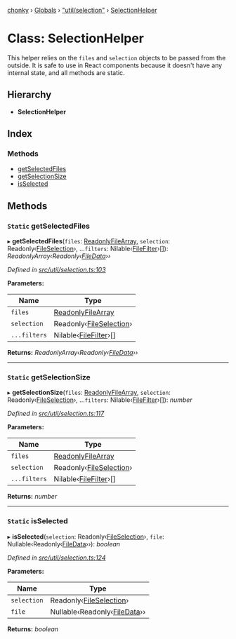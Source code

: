 [chonky](../README.md) › [Globals](../globals.md) › ["util/selection"](../modules/_util_selection_.md) › [SelectionHelper](_util_selection_.selectionhelper.md)

# Class: SelectionHelper

This helper relies on the `files` and `selection` objects to be passed from the
outside. It is safe to use in React components because it doesn't have any
internal state, and all methods are static.

## Hierarchy

* **SelectionHelper**

## Index

### Methods

* [getSelectedFiles](_util_selection_.selectionhelper.md#static-getselectedfiles)
* [getSelectionSize](_util_selection_.selectionhelper.md#static-getselectionsize)
* [isSelected](_util_selection_.selectionhelper.md#static-isselected)

## Methods

### `Static` getSelectedFiles

▸ **getSelectedFiles**(`files`: [ReadonlyFileArray](../modules/_types_files_types_.md#readonlyfilearray), `selection`: Readonly‹[FileSelection](../interfaces/_types_selection_types_.fileselection.md)›, ...`filters`: Nilable‹[FileFilter](../modules/_types_files_types_.md#filefilter)›[]): *ReadonlyArray‹Readonly‹[FileData](../interfaces/_types_files_types_.filedata.md)››*

*Defined in [src/util/selection.ts:103](https://github.com/TimboKZ/Chonky/blob/b63f6c0/src/util/selection.ts#L103)*

**Parameters:**

Name | Type |
------ | ------ |
`files` | [ReadonlyFileArray](../modules/_types_files_types_.md#readonlyfilearray) |
`selection` | Readonly‹[FileSelection](../interfaces/_types_selection_types_.fileselection.md)› |
`...filters` | Nilable‹[FileFilter](../modules/_types_files_types_.md#filefilter)›[] |

**Returns:** *ReadonlyArray‹Readonly‹[FileData](../interfaces/_types_files_types_.filedata.md)››*

___

### `Static` getSelectionSize

▸ **getSelectionSize**(`files`: [ReadonlyFileArray](../modules/_types_files_types_.md#readonlyfilearray), `selection`: Readonly‹[FileSelection](../interfaces/_types_selection_types_.fileselection.md)›, ...`filters`: Nilable‹[FileFilter](../modules/_types_files_types_.md#filefilter)›[]): *number*

*Defined in [src/util/selection.ts:117](https://github.com/TimboKZ/Chonky/blob/b63f6c0/src/util/selection.ts#L117)*

**Parameters:**

Name | Type |
------ | ------ |
`files` | [ReadonlyFileArray](../modules/_types_files_types_.md#readonlyfilearray) |
`selection` | Readonly‹[FileSelection](../interfaces/_types_selection_types_.fileselection.md)› |
`...filters` | Nilable‹[FileFilter](../modules/_types_files_types_.md#filefilter)›[] |

**Returns:** *number*

___

### `Static` isSelected

▸ **isSelected**(`selection`: Readonly‹[FileSelection](../interfaces/_types_selection_types_.fileselection.md)›, `file`: Nullable‹Readonly‹[FileData](../interfaces/_types_files_types_.filedata.md)››): *boolean*

*Defined in [src/util/selection.ts:124](https://github.com/TimboKZ/Chonky/blob/b63f6c0/src/util/selection.ts#L124)*

**Parameters:**

Name | Type |
------ | ------ |
`selection` | Readonly‹[FileSelection](../interfaces/_types_selection_types_.fileselection.md)› |
`file` | Nullable‹Readonly‹[FileData](../interfaces/_types_files_types_.filedata.md)›› |

**Returns:** *boolean*
